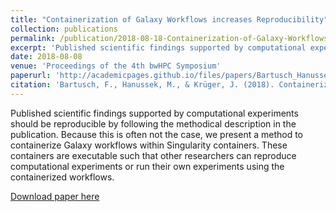 ```yaml
---
title: "Containerization of Galaxy Workflows increases Reproducibility"
collection: publications
permalink: /publication/2018-08-18-Containerization-of-Galaxy-Workflows
excerpt: 'Published scientific findings supported by computational experiments should be reproducible by following the methodical description in the publication. Because this is often not the case, we present a method to containerize Galaxy workflows within Singularity containers. These containers are executable such that other researchers can reproduce computational experiments or run their own experiments using the containerized workflows.'
date: 2018-08-08
venue: 'Proceedings of the 4th bwHPC Symposium'
paperurl: 'http://academicpages.github.io/files/papers/Bartusch_Hanussek_Krüger___2018___Automatic_generation_of_provenance_metadata_during_execution_of_scientific_workflows.pdf'
citation: 'Bartusch, F., Hanussek, M., & Krüger, J. (2018). Containerization of galaxy workflows increases reproducibility. Proceedings of the BwHPC Symposium, 16–19. https://doi.org/dx.doi.org/10.15496/publikation-25200'
---
```

Published scientific findings supported by computational experiments should be reproducible by following the methodical description in the publication. Because this is often not the case, we present a method to containerize Galaxy workflows within Singularity containers. These containers are executable such that other researchers can reproduce computational experiments or run their own experiments using the containerized workflows.

[Download paper here](http://academicpages.github.io/files/papers/bwHPC2017_p16.pdf)

